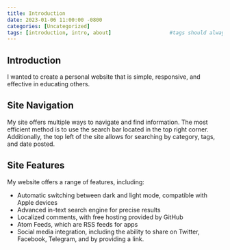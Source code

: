 ```yaml
---
title: Introduction
date: 2023-01-06 11:00:00 -0800
categories: [Uncategorized]
tags: [introduction, intro, about]                   #tags should always be lowercase
---
```


## Introduction

I wanted to create a personal website that is simple, responsive, and effective in educating others. 

## Site Navigation

My site offers multiple ways to navigate and find information. The most efficient method is to use the search bar located in the top right corner. Additionally, the top left of the site allows for searching by category, tags, and date posted.

## Site Features 

My website offers a range of features, including:

- Automatic switching between dark and light mode, compatible with Apple devices
- Advanced in-text search engine for precise results
- Localized comments, with free hosting provided by GitHub
- Atom Feeds, which are RSS feeds for apps
- Social media integration, including the ability to share on Twitter, Facebook, Telegram, and by providing a link.